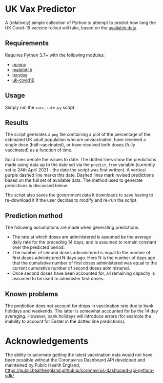 # UK Vax Predictor

A (relatively) simple collection of Python to attempt to predict how long the UK Covid-19 vaccine rollout will take, based on the [available data](https://coronavirus.data.gov.uk).

## Requirements
Requires Python 3.7+ with the following modules:
* [numpy](https://numpy.org)
* [matplotlib](https://matplotlib.org)
* [pandas](https://pandas.pydata.org)
* [uk-covid19](https://pypi.org/project/uk-covid19)

## Usage
Simply run the `vacc_rate.py` script.

## Results
The script generates a `png` file containing a plot of the percentage of the estimated UK adult population who are unvaccinated, have received a single dose (half-vaccinated), or have received both doses (fully vaccinated) as a function of time.

Solid lines denote the values to date. The dotted lines show the predictions made using data up to the date set via the `predict_from` variable (currently set to 24th April 2021 - the date the script was first written). A vertical purple dashed line marks this date. Dashed lines mark revised predictions based on the full set of available data. The method used to generate predictions is discussed below.

The script also saves the government data it downloads to save having to re-download it if the user decides to modify and re-run the script.

## Prediction method
The following assumptions are made when generating predictions:
* The rate at which doses are administered is assumed be the average daily rate for the preceding 14 days, and is assumed to remain constant over the predicted period.
* The number of second doses administered is equal to the number of first doses administered N days ago. Here N is the number of days ago that the cumulative number of first doses administered was equal to the current cumulative number of second doses administered.
* Once second doses have been accounted for, all remaining capacity is assumed to be used to administer first doses.

## Known problems
The prediction does not account for drops in vaccination rate due to bank holidays and weekends. The latter is somewhat accounted for by the 14 day averaging. However, bank holidays will introduce errors (for example the inability to account for Easter in the dotted line predictions).

# Acknowledgements
The ability to automate getting the latest vaccination data would not have been possible without the Coronavirus Dashboard API developed and maintained by Public Health England, https://publichealthengland.github.io/coronavirus-dashboard-api-python-sdk/